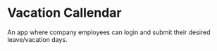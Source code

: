 # Vacation Callendar
An app where company employees can login and submit their desired leave/vacation days.
